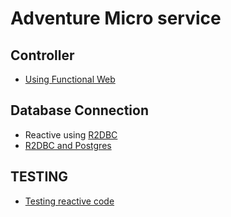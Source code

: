 # Adventure Micro  service

## Controller
* [Using Functional Web](https://www.baeldung.com/spring-5-functional-web)

## Database Connection
* Reactive using [R2DBC](https://docs.spring.io/spring-data/r2dbc/docs/1.2.6/reference/html/#get-started:first-steps:what)
* [R2DBC and Postgres](https://medium.com/bliblidotcom-techblog/reactive-spring-boot-application-with-r2dbc-and-postgresql-849fc7811135)

## TESTING
* [Testing reactive code](https://www.baeldung.com/reactive-streams-step-verifier-test-publisher)